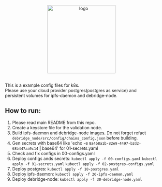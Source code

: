 <br/>
<p align="center">
<a href="https://debridge.finance/" target="_blank">
<img src="https://user-images.githubusercontent.com/10200871/137014801-40decb80-0595-4f0f-8ee5-f0f1ab5c0380.png" width="225" alt="logo">
</a>
</p>
<br/>
This is a example config files for k8s.<br/>
Please use your cloud provider postgres(postgres as service) and persistent volumes for ipfs-daemon and debridge-node.

## How to run:
1. Please read main README from this repo.
2. Create a keystore file for the validation node.
3. Build ipfs-daemon and debridge-node images. Do not forget refact `debridge_node/src/config/chains_config.json` before building.
4. Gen secrets with base64 like 'echo -e `8a4b8a1b-82e9-4497-b2d2-68b447aa9c14` | base64' for 01-secrets.yaml
5. Check and fix configs in 00-configs.yaml
6. Deploy configs ands secrets:
`kubectl apply -f 00-configs.yaml`
`kubectl apply -f 01-secrets.yaml`
`kubectl apply -f 02-postgres-configs.yaml`
7. Deploy postgres:
`kubectl apply -f 10-postgres.yaml`
8. Deploy ipfs-daemon:
`kubectl apply -f 20-ipfs-daemon.yaml`
9. Deploy debridge-node:
`kubectl apply -f 30-debridge-node.yaml`
